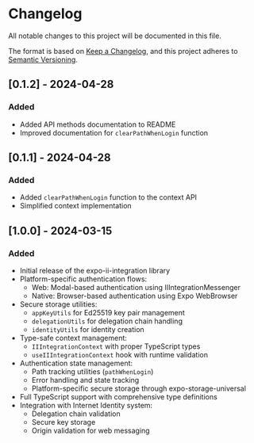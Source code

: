 # Changelog

All notable changes to this project will be documented in this file.

The format is based on [Keep a Changelog](https://keepachangelog.com/en/1.0.0/),
and this project adheres to [Semantic Versioning](https://semver.org/spec/v2.0.0.html).

## [0.1.2] - 2024-04-28

### Added

- Added API methods documentation to README
- Improved documentation for `clearPathWhenLogin` function

## [0.1.1] - 2024-04-28

### Added

- Added `clearPathWhenLogin` function to the context API
- Simplified context implementation

## [1.0.0] - 2024-03-15

### Added

- Initial release of the expo-ii-integration library
- Platform-specific authentication flows:
  - Web: Modal-based authentication using IIIntegrationMessenger
  - Native: Browser-based authentication using Expo WebBrowser
- Secure storage utilities:
  - `appKeyUtils` for Ed25519 key pair management
  - `delegationUtils` for delegation chain handling
  - `identityUtils` for identity creation
- Type-safe context management:
  - `IIIntegrationContext` with proper TypeScript types
  - `useIIIntegrationContext` hook with runtime validation
- Authentication state management:
  - Path tracking utilities (`pathWhenLogin`)
  - Error handling and state tracking
  - Platform-specific secure storage through expo-storage-universal
- Full TypeScript support with comprehensive type definitions
- Integration with Internet Identity system:
  - Delegation chain validation
  - Secure key storage
  - Origin validation for web messaging
